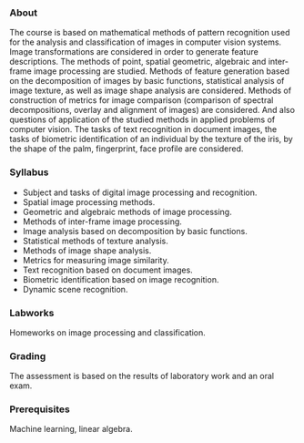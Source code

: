 ### About
The course is based on mathematical methods of pattern recognition used for the analysis and classification of images in computer vision systems.
Image transformations are considered in order to generate feature descriptions. The methods of point, spatial geometric, algebraic and inter-frame image processing are studied. Methods of feature generation based on the decomposition of images by basic functions, statistical analysis of image texture, as well as image shape analysis are considered.
Methods of construction of metrics for image comparison (comparison of spectral decompositions, overlay and alignment of images) are considered. And also questions of application of the studied methods in applied problems of computer vision. The tasks of text recognition in document images, the tasks of biometric identification of an individual by the texture of the iris, by the shape of the palm, fingerprint, face profile are considered.

### Syllabus
* Subject and tasks of digital image processing and recognition.
* Spatial image processing methods.
* Geometric and algebraic methods of image processing.
* Methods of inter-frame image processing.
* Image analysis based on decomposition by basic functions.
* Statistical methods of texture analysis.
* Methods of image shape analysis.
* Metrics for measuring image similarity.
* Text recognition based on document images.
* Biometric identification based on image recognition.
* Dynamic scene recognition.

### Labworks
Homeworks on image processing and classification.

### Grading
The assessment is based on the results of laboratory work and an oral exam.

### Prerequisites
Machine learning, linear algebra.
